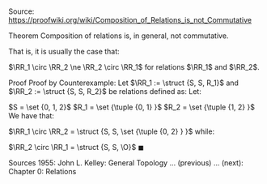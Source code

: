 # 

Source: https://proofwiki.org/wiki/Composition_of_Relations_is_not_Commutative

Theorem
Composition of relations is, in general, not commutative.

That is, it is usually the case that:

$\RR_1 \circ \RR_2 \ne \RR_2 \circ \RR_1$
for relations $\RR_1$ and $\RR_2$.


Proof
Proof by Counterexample:
Let $\RR_1 := \struct {S, S, R_1}$ and $\RR_2 := \struct {S, S, R_2}$ be relations defined as:
Let:

$S = \set {0, 1, 2}$
$R_1 = \set {\tuple {0, 1} }$
$R_2 = \set {\tuple {1, 2} }$
We have that:

$\RR_1 \circ \RR_2 = \struct {S, S, \set {\tuple {0, 2} } }$
while:

$\RR_2 \circ \RR_1 = \struct {S, S, \O}$
$\blacksquare$


Sources
1955: John L. Kelley: General Topology ... (previous) ... (next): Chapter $0$: Relations




